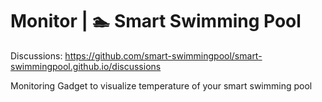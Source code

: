 # Monitor | 🏊 Smart Swimming Pool

Discussions: <https://github.com/smart-swimmingpool/smart-swimmingpool.github.io/discussions>

Monitoring Gadget to visualize temperature of your smart swimming pool
